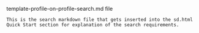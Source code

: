 template-profile-on-profile-search.md file

    This is the search markdown file that gets inserted into the sd.html Quick Start section for explanation of the search requirements.
    